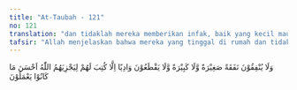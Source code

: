 ```yaml
---
title: "At-Taubah - 121"
no: 121
translation: "dan tidaklah mereka memberikan infak, baik yang kecil maupun yang besar dan tidak (pula) melintasi suatu lembah (berjihad), kecuali akan dituliskan bagi mereka (sebagai amal kebajikan), untuk diberi balasan oleh Allah (dengan) yang lebih baik daripada apa yang telah mereka kerjakan."
tafsir: "Allah menjelaskan bahwa mereka yang tinggal di rumah dan tidak berangkat ke medan perang bersama Rasulullah, tentu tidak ikut memberikan sumbangan bagi perjuangan dan mereka tidak ikut merasakan kepayahan melintasi lembah dan padang pasir. Lain halnya dengan orang-orng yang ikut berperang. Mereka yang berbuat dan mengalami hal yang demikian itu niscaya dituliskan di sisi Allah sebagai amal saleh, karena Allah akan memberikan kepada mereka balasan yang jauh lebih tinggi nilainya daripada apa yang telah mereka sumbangkan dan apa yang mereka perbuat itu.\n\nOrang-orang yang ikut berperang serta menyumbangkan harta bendanya untuk perjuangan di jalan Allah, berarti telah melakukan dua macam pengorbanan yang mulia, yaitu pengorbanan harta benda, dan pengorbanan jiwa raga. Pengorbanan yang paling mulia, tentulah berhak untuk diberi ganjaran yang paling mulia pula, bahkan ganjaran itu lebih tinggi dari pada pengorbanan yang telah diberikannya. Mengenai hal ini, telah ada suatu ketentuan dalam agama Islam, sebagaimana firman Allah:\n\nBarang siapa berbuat kebaikan mendapat balasan sepuluh kali lipat amalnya. (al-An'am/6: 160)\n\nPerlu diingat bahwa pahala yang besar itu tidak hanya diberikan Allah kepada orang mukmin yang mengorbankan harta benda dan jiwa raga dalam peperangan saja, melainkan juga kepada orang-orang mukmin yang melakukan amal kebajikan dalam bidang yang lain. Namun demikian, pengorbanan yang diberikan dalam berjihad di medan perang untuk membela agama adalah lebih mulia daripada pengorbanan untuk kepentingan yang lain. Sehingga pengorbanan harta yang sedikit jumlahnya untuk keperluan jihad sama nilainya dengan pengorbanan harta yang banyak untuk kebajikan yang lain. Penderitaan yang sedikit yang diderita dalam berjihad sama nilainya dengan penderitaan besar yang dialami dalam perbuatan amal yang lain."
---
```


وَلَا يُنْفِقُوْنَ نَفَقَةً صَغِيْرَةً وَّلَا كَبِيْرَةً وَّلَا يَقْطَعُوْنَ وَادِيًا اِلَّا كُتِبَ لَهُمْ لِيَجْزِيَهُمُ اللّٰهُ اَحْسَنَ مَا كَانُوْا يَعْمَلُوْنَ 

